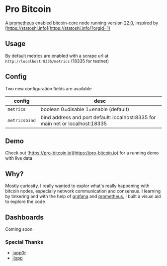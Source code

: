 # Pro Bitcoin

A [prometheus](https://prometheus.io/docs/introduction/overview/) enabled bitcoin-core node running version [22.0](https://github.com/bitcoin/bitcoin/tree/v22.0), inspired by [https://statoshi.info](https://statoshi.info/?orgId=1)

## Usage

By default metrics are enabled with a scrape url at `http://localhost:8335/metrics` (18335 for testnet)

## Config

Two new configuration fields are available

| config | desc |
| ----   | --------------|
| `metrics`      | boolean 0=disable 1=enable (default) |
| `metricsbind`  | bind address and port default: localhost:8335 for main net or localhost:18335 |


## Demo

Check out [https://pro-bitcoin.io](https://pro-bitcoin.io) for a running demo with live data

## Why?

Mostly curiosity. I really wanted to explor what's really happening with bitcoin nodes, especially network communication and consensus.
I learning by tinkering and with the help of [grafana](http://docs.grafana.org/guides/getting_started/) and [prometheus](https://github.com/jupp0r/prometheus-cpp), I built a visual aid to explore the code

## Dashboards

Coming soon

### Special Thanks

* [jupp0r](https://github.com/jupp0r)
* [jlopp](https://github.com/jlopp)
